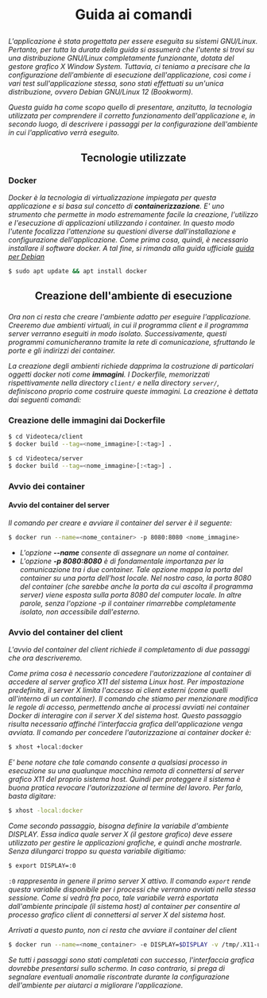 # <p align=center>Guida ai comandi</p>
*L'applicazione è stata progettata per essere eseguita su sistemi GNU/Linux. Pertanto, per tutta la durata della guida si assumerà che l'utente 
si trovi su una distribuzione GNU/Linux completamente funzionante, dotata del gestore grafico X Window System. Tuttavia, ci teniamo a precisare che la configurazione dell'ambiente di esecuzione dell'applicazione, così come i vari test sull'applicazione stessa, sono stati effettuati su un'unica distribuzione, ovvero Debian GNU/Linux 12 (Bookworm).*

*Questa guida ha come scopo quello di presentare, anzitutto, la tecnologia utilizzata per comprendere il corretto funzionamento dell'applicazione e, in secondo luogo, di descrivere i passaggi per la configurazione dell'ambiente in cui l'applicativo verrà eseguito.*

## <p align=center>Tecnologie utilizzate</p>
### Docker
*Docker è la tecnologia di virtualizzazione impiegata per questa applicazione e si basa sul concetto di ___containerizzazione___. E' uno strumento che permette in modo estremamente facile la creazione, l'utilizzo e l'esecuzione di applicazioni utilizzando i container. In questo modo l'utente focalizza l'attenzione su questioni diverse dall'installazione e configurazione dell'applicazione. 
Come prima cosa, quindi, è necessario installare il software docker. A tal fine, si rimanda alla guida ufficiale [guida per Debian](https://docs.docker.com/engine/install/debian/)*

```bash
$ sudo apt update && apt install docker
```
## <p align=center>Creazione dell'ambiente di esecuzione </p>
*Ora non ci resta che creare l'ambiente adatto per eseguire l'applicazione. Creeremo due ambienti virtuali, in cui il programma client e il programma server verranno eseguiti in modo isolato. Successivamente, questi programmi comunicheranno tramite la rete di comunicazione, sfruttando le porte e gli indirizzi dei container.*

*La creazione degli ambienti richiede dapprima la costruzione di particolari oggetti docker noti come ___immagini___. I Dockerfile, memorizzati rispettivamente nella directory ```client/``` e nella directory ```server/```, definiscono proprio come costruire queste immagini. La creazione è dettata dai seguenti comandi:*

### Creazione delle immagini dai Dockerfile

```bash
$ cd Videoteca/client
$ docker build --tag=<nome_immagine>[:<tag>] .

$ cd Videoteca/server
$ docker build --tag=<nome_immagine>[:<tag>] .
```

### Avvio dei container
#### Avvio del container del server
*Il comando per creare e avviare il container del server è il seguente:*

```bash
$ docker run --name=<nome_container> -p 8080:8080 <nome_immagine>
```
* *L'opzione ___--name___ consente di assegnare un nome al container.*
* *L'opzione ___-p 8080:8080___  è di fondamentale importanza per la comunicazione tra i due container. Tale opzione mappa la porta del container su una porta         dell'host locale. Nel nostro caso, la porta 8080 del container (che sarebbe anche la porta da cui ascolta il programma server) viene esposta sulla porta 8080     del computer locale. In altre parole, senza l'opzione -p il container rimarrebbe completamente isolato, non accessibile dall'esterno.*

### Avvio del container del client
*L'avvio del container del client richiede il completamento di due passaggi che ora descriveremo.*

*Come prima cosa è necessario concedere l'autorizzazione al container di accedere al server grafico X11 del sistema Linux host. Per impostazione predefinita, il server X limita l'accesso ai client esterni (come quelli all'interno di un container). Il comando che stiamo per menzionare modifica le regole di accesso, permettendo anche ai processi avviati nei container Docker di interagire con il server X del sistema host. Questo passaggio risulta necessario affinché l'interfaccia grafica dell'applicazione venga avviata. Il comando per concedere l'autorizzazione ai container docker è:*
 
```bash
$ xhost +local:docker
```
*E' bene notare che tale comando consente a qualsiasi processo in esecuzione su una qualunque macchina remota di connettersi al server grafico X11 del proprio sistema host. Quindi per proteggere il sistema è buona pratica revocare l'autorizzazione al termine del lavoro. Per farlo, basta digitare:*

```bash
$ xhost -local:docker
```
*Come secondo passaggio, bisogna definire la variabile d'ambiente DISPLAY. Essa indica quale server X (il gestore grafico) deve essere utilizzato per gestire le applicazioni grafiche, e quindi anche mostrarle. Senza dilungarci troppo su questa variabile digitiamo:*

```bash
$ export DISPLAY=:0
```
```:0``` *rappresenta in genere il primo server X attivo. Il comando ```export``` rende questa variabile disponibile per i processi che verranno avviati nella stessa sessione. 
Come si vedrà fra poco, tale variabile verrà esportata dall'ambiente principale (il sistema host) al container per consentire al processo grafico client di connettersi al server X del sistema host.*

*Arrivati a questo punto, non ci resta che avviare il container del client*


```bash
$ docker run --name=<nome_container> -e DISPLAY=$DISPLAY -v /tmp/.X11-unix:/tmp/.X11-unix -v /dev/dri:/dev/dri <nome_immagine>
```
*Se tutti i passaggi sono stati completati con successo, l'interfaccia grafica dovrebbe presentarsi sullo schermo. In caso contrario, si prega di segnalare eventuali anomalie riscontrate durante la configurazione dell'ambiente per aiutarci a migliorare l'applicazione.*
